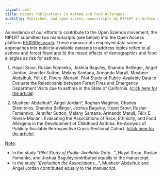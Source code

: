 ```yaml
---
layout: post
title: Recent Publications in Asthma and Food Allergens
subtitle: Published, and open access, manuscripts by RIPLRT in Asthma and Food Allergens
---
```



As evidence of our efforts to contribute to the Open Science movement, the RIPLRT submitted two manuscripts (see below) into the Open Access platform [F1000Research](https://f1000research.com/). These manuscripts employed data science approaches into publicly-available datasets to address topics relted to a) asthma and forest firest and b) the mixed effects of demographics and food allergies as risk for asthma. 

1) Hayat Srour, Ruslan Fomenko, Joshua Baguley, Shandra Bellinger, Angel Jordan, Jennifer Sutton, Melany Santana, Armando Marull, Musheer Abdalhuk,  Félix E. Rivera-Mariani. Pilot Study of Public-Available Data to Evaluate the Relationship between Forest Fires and Emergency Department Visits due to asthma in the State of California. (<a href="http://dx.doi.org/10.12688/f1000research.15839.1" target="_blank">click here for the article</a>)


2) Musheer Abdalhuk*, Angel Jordan*, Roghan Wagimin, Charles Stamitoles, Shandra Bellinger, Joshua Baguley, Hayat Srour, Ruslan Fomennko, Jennifer Sutton, Melany Santana, Armando Marull, Félix E. Rivera-Mariani. Evaluating the Associations of Race, Ethnicity, and Food Allergens in the Development of Childhood Asthma: Re-Analysis of Publicly Available Retrospective Cross-Sectional Cohort. (<a href="http://dx.doi.org/10.12688/f1000research.15831.1" target="_blank">click here for the article</a>).

<u>Note</u>: 

- In the study *"Pilot Study of Public-Available Data..."*, Hayat Srour, Ruslan Fomenko, and Joshua Baguleycontributed equally to the manuscript. 
- In the study *"Evaluation the Associations..."*, Musheer Abdalhuk and Angel Jordan contributed equally to the manuscript. 

